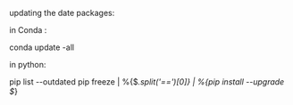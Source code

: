 updating the date packages: 

in Conda :

conda update -all

in python:


pip list --outdated
pip freeze | %{$_.split('==')[0]} | %{pip install --upgrade $_}
